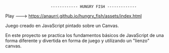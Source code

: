                         ------------ HUNGRY FISH -------------

Play --->       https://anaurri.github.io/hungry_fish/assets/index.html


Juego creado en JavaScript pintado sobre un Canvas.

En este proyecto se practica los fundamentos básicos de JavaScript de una forma diferente y divertida en forma de juego y utilizando un "lienzo" canvas.


